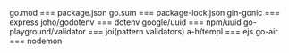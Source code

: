 go.mod === package.json
go.sum === package-lock.json
gin-gonic === express
joho/godotenv === dotenv
google/uuid === npm/uuid
go-playground/validator === joi(pattern validators)
a-h/templ === ejs
go-air === nodemon